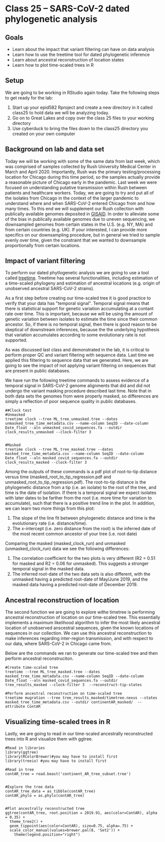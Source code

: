 Class 25 – SARS-CoV-2 dated phylogenetic analysis
=================================================
Goals
----
- Learn about the impact that variant filtering can have on data analysis
- Learn how to use the treetime tool for dated phylogenetic inference
- Learn about ancestral reconstruction of location states
- Learn how to plot time-scaled trees in R

Setup
-----
We are going to be working in RStudio again today. Take the following steps to get ready for the lab:

1. Start up your epid582 Rproject and create a new directory in it called class25 to hold data we will be analyzing today. 
2. Go on to Great Lakes and copy over the class 25 files to your working directory
3. Use cyberduck to bring the files down to the class25 directory you created on your own computer

Background on lab and data set
------------------------------
Today we will be working with some of the same data from last week, which was comprised of samples collected by Rush University Medical Center in March and April 2020. Importantly, Rush was the primary testing/processing location for Chicago during this time period, so the samples actually provide a reasonable picture of Chicago early in the pandemic. Last week we were focused on understanding putative transmission within Rush between patients and healthcare workers. Today, we are going to try and put all of the isolates from Chicago in the context of the larger pandemic to understand where and when SARS-CoV-2 entered Chicago from and how many times. To this end we will supplement our Rush collection with publically available genomes deposited in [GISAID](https://www.gisaid.org/). In order to alleviate some of the bias in publically available genomes due to uneven sequencing, we downsampled genomes from certain states in the U.S. (e.g. NY, MA) and from certain countries (e.g. UK). If your interested, I can provide more specifics on our downsampling procedure, but in general we tried to sample evenly over time, given the constraint that we wanted to downsample proportionally from certain locations.

Impact of variant filtering
---------------------------
To perform our dated phytlogenetic analysis we are going to use a tool called [treetime](https://github.com/neherlab/treetime). Treetime has several functionalities, including estimation of a time-scaled phylogeny and estimation of ancestral locations (e.g. origin of unobserved ancestral SARS-CoV-2 strains). 

As a first step before creating our time-scaled tree it is good practice to verify that your data has "temporal signal". Temporal signal means that there is statistical support for genetic variation accumulating at a contant rate over time. This is important, because we will be using the amount of genetic variation between isolates to estimate the time since their common ancestor. So, if there is no temporal signal, then there is good reason to be skeptical of downstream inferences, because the the underlying hypothesis that variation accumulates according to some evolutionary rate is not supported. 

As was discussed last class and demonstrated in the lab, it is critical to perform proper QC and variant filtering with sequence data. Last time we applied this filtering to sequence data that we generated. Here, we are going to see the impact of not applying variant filtering on sequences that are present in public databases.

We have run the following treetime commands to assess evidence of a temporal signal in SARS-CoV-2 genome alignments that did and did not undergo the variant masking procedure described last time. Note that in both data sets the genomes from were properly masked, so differences are simply a reflection of poor sequence quality in public databases.

```
##Clock test
#Unmasked
treetime clock --tree ML_tree_unmasked.tree --dates unmasked_tree_time_metadata.csv --name-column SeqID --date-column Date_float --aln unmasked_covid_sequences.fa --outdir clock_results_unmasked --clock-filter 3


#Masked
treetime clock --tree ML_tree_masked.tree --dates masked_tree_time_metadata.csv --name-column SeqID --date-column Date_float --aln masked_covid_sequences.fa --outdir clock_results_masked --clock-filter 3
```

Among the outputs of these commands is a pdf plot of root-to-tip distance versus time (masked_root_to_tip_regression.pdf and unmasked_root_to_tip_regression.pdf). The root-to-tip distance is the phylogenetic distance from a tip (i.e. an isolate) to the root of the tree, and time is the date of isolation. If there is a temporal signal we expect isolates with later dates to be farther from the root (i.e. more time for variation to accumulate), such that there is a positive trend line in the plot. In addition, we can learn two more things from this plot:

1) The slope of the line fit between phylogenetic distance and time is the evolutionary rate (i.e. distance/time). 
2) The x-intercept (i.e. zero distance from the root) is the inferred date of the most recent common ancestor of your tree (i.e. root date)

Comparing the masked (masked_clock_run) and unmasked (unmasked_clock_run) data we see the following differences:

1) The correlation coefficient for the two plots is very different (R2 = 0.51 for masked and R2 = 0.06 for unmasked). This suggests a stronger temporal signal in the masked data.
2) The inferred root-date of the two data sets is also different, with the unmasked having a predicted root-date of May/June 2019, and the masked data having a predicted root-date of December 2019.


Ancestral reconstruction of location
------------------------------------
The second function we are going to explore withe timetree is performing ancestral reconstruction of location on our time-scaled tree. This essentially implements a maximum likelihood algorithm to infer the most likely ancestral location of unobserved anscestral sequences, given the known locations of sequences in our collection. We can use this ancestral reconstruction to make inferences regarding inter-region transmission, and with respect to our data, where SARS-CoV-2 in Chicago came from.

Below are the commands we ran to generate our time-scaled tree and then perform ancestral reconstruciton.

```
#Create time-scaled tree
treetime --tree ML_tree_masked.tree --dates masked_tree_time_metadata.csv --name-column SeqID --date-column Date_float --aln masked_covid_sequences.fa --outdir tree_results_masked --clock-filter 3  --reconstruct-tip-states

#Perform ancestral reconstruction on time-scaled tree
treetime mugration --tree tree_results_masked/timetree.nexus --states masked_tree_time_metadata.csv --outdir continentAR_masked/  --attribute ContAR
```


Visualizing time-scaled trees in R
----------------------------------
Lastly, we are going to read in our time-scaled ancestrally reconstructed trees into R and visualize them with ggtree.

```
#Read in libraries
library(ggtree)
library(RColorBrewer)#you may have to install first
library(treeio) #you may have to install first

#Read in tree
contAR_tree = read.beast('continent_AR_tree_subset.tree')


#Explore the tree data
contAR_tree_data = as_tibble(contAR_tree)
contAR_phylo = as.phylo(contAR_tree)


#Plot ancestrally reconstructed tree
ggtree(contAR_tree, root.position = 2019.91, aes(color=ContAR), alpha = 0.35) + 
  theme_tree2() + 
  geom_tippoint(aes(color=ContAR), size=0.75, alpha=.75) + 
  scale_color_manual(values=brewer.pal(8, 'Set2')) +
    theme(legend.position="right")
```




